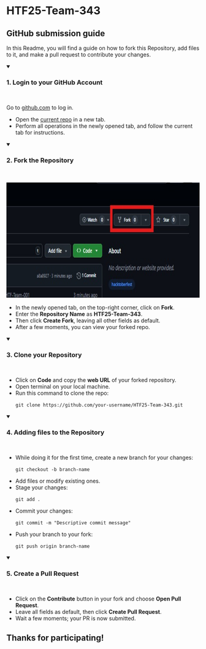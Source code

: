 ﻿# HTF25-Team-343

## GitHub submission guide

In this Readme, you will find a guide on how to fork this Repository, add files to it, and make a pull request to contribute your changes.

<details open>
<summary><h3>1. Login to your GitHub Account</h3></summary>
<br>
<p>Go to <a href="https://github.com">github.com</a> to log in.</p>
<ul>
   <li>Open the <a href="https://github.com/cbitosc/HTF25-Team-343">current repo</a> in a new tab.</li>
   <li>Perform all operations in the newly opened tab, and follow the current tab for instructions.</li>
</ul>
</details>

<details open>
<summary><h3>2. Fork the Repository</h3></summary>
<br>
<p align="center">
  <img src="fork.jpeg" alt="Fork the Repository" height="300">
</p>
<ul>
 <li>In the newly opened tab, on the top-right corner, click on <b>Fork</b>.</li>
 <li>Enter the <b>Repository Name</b> as <b>HTF25-Team-343</b>.</li>
 <li>Then click <b>Create Fork</b>, leaving all other fields as default.</li>
 <li>After a few moments, you can view your forked repo.</li>
</ul>
</details>

<details open>
<summary><h3>3. Clone your Repository</h3></summary>
<br>
<ul>
 <li>Click on <b>Code</b> and copy the <b>web URL</b> of your forked repository.</li>
 <li>Open terminal on your local machine.</li>
 <li>Run this command to clone the repo:</li>
<pre><code>git clone https://github.com/your-username/HTF25-Team-343.git</code></pre>
</ul>
</details>

<details open>
<summary><h3>4. Adding files to the Repository</h3></summary>
<br>
<ul>
 <li>While doing it for the first time, create a new branch for your changes:</li>
<pre><code>git checkout -b branch-name</code></pre>
 <li>Add files or modify existing ones.</li>
 <li>Stage your changes:</li>
<pre><code>git add .</code></pre>
 <li>Commit your changes:</li>
<pre><code>git commit -m "Descriptive commit message"</code></pre>
 <li>Push your branch to your fork:</li>
<pre><code>git push origin branch-name</code></pre>
</ul>
</details>

<details open>
<summary><h3>5. Create a Pull Request</h3></summary>
<br>
<ul>
 <li>Click on the <b>Contribute</b> button in your fork and choose <b>Open Pull Request</b>.</li>
 <li>Leave all fields as default, then click <b>Create Pull Request</b>.</li>
 <li>Wait a few moments; your PR is now submitted.</li>
</ul>
</details>

## Thanks for participating!
